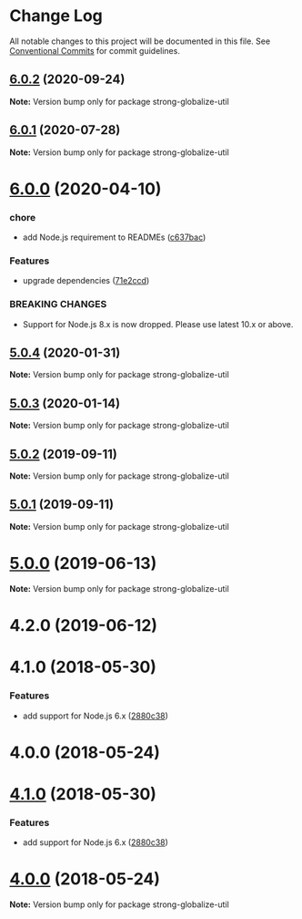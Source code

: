 # Change Log

All notable changes to this project will be documented in this file.
See [Conventional Commits](https://conventionalcommits.org) for commit guidelines.

## [6.0.2](https://github.com/strongloop/strong-globalize/compare/strong-globalize-util@6.0.1...strong-globalize-util@6.0.2) (2020-09-24)

**Note:** Version bump only for package strong-globalize-util





## [6.0.1](https://github.com/strongloop/strong-globalize/compare/strong-globalize-util@6.0.0...strong-globalize-util@6.0.1) (2020-07-28)

**Note:** Version bump only for package strong-globalize-util





# [6.0.0](https://github.com/strongloop/strong-globalize/compare/strong-globalize-util@5.0.4...strong-globalize-util@6.0.0) (2020-04-10)


### chore

* add Node.js requirement to READMEs ([c637bac](https://github.com/strongloop/strong-globalize/commit/c637bac86c3a6b8b4d3dd578424f447f4b26f9c8))


### Features

* upgrade dependencies ([71e2ccd](https://github.com/strongloop/strong-globalize/commit/71e2ccd09962a2fb83641d380fecc2458dd527b8))


### BREAKING CHANGES

* Support for Node.js 8.x is now dropped. Please use latest
10.x or above.





## [5.0.4](https://github.com/strongloop/strong-globalize/compare/strong-globalize-util@5.0.3...strong-globalize-util@5.0.4) (2020-01-31)

**Note:** Version bump only for package strong-globalize-util





## [5.0.3](https://github.com/strongloop/strong-globalize/compare/strong-globalize-util@5.0.2...strong-globalize-util@5.0.3) (2020-01-14)

**Note:** Version bump only for package strong-globalize-util





## [5.0.2](https://github.com/strongloop/strong-globalize/compare/strong-globalize-util@5.0.1...strong-globalize-util@5.0.2) (2019-09-11)

**Note:** Version bump only for package strong-globalize-util





## [5.0.1](https://github.com/strongloop/strong-globalize/compare/strong-globalize-util@5.0.0...strong-globalize-util@5.0.1) (2019-09-11)

**Note:** Version bump only for package strong-globalize-util





# [5.0.0](https://github.com/strongloop/strong-globalize/compare/strong-globalize-util@4.2.0...strong-globalize-util@5.0.0) (2019-06-13)

**Note:** Version bump only for package strong-globalize-util





# 4.2.0 (2019-06-12)



# 4.1.0 (2018-05-30)


### Features

* add support for Node.js 6.x ([2880c38](https://github.com/strongloop/strong-globalize/commit/2880c38))



# 4.0.0 (2018-05-24)





<a name="4.1.0"></a>
# [4.1.0](https://github.com/strongloop/strong-globalize/compare/v4.0.2...v4.1.0) (2018-05-30)


### Features

* add support for Node.js 6.x ([2880c38](https://github.com/strongloop/strong-globalize/commit/2880c38))




<a name="4.0.0"></a>
# [4.0.0](https://github.com/strongloop/strong-globalize/compare/v3.3.0...v4.0.0) (2018-05-24)




**Note:** Version bump only for package strong-globalize-util
